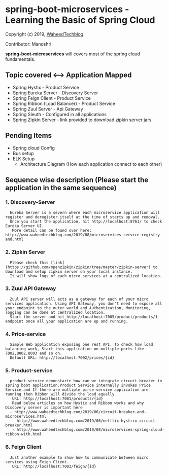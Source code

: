 spring-boot-microservices -  Learning the Basic of Spring Cloud 
============================================

Copyright (c) 2019, [WaheedTechblog](http://www.waheedtechblog.com/).

Contributor: Manoshri



**spring-boot-microservices** will covers most of the spring cloud fundamentals.

## Topic covered  <-->  Application Mapped
- Spring Hystix - Product Service
- Spring Eureka Server - Discovery Server
- Spring Feign Client - Product Service
- Spring Ribbon (Load Balancer) - Product Service
- Spring Zuul Server - Api Gateway
- Spring Sleuth - Configured in all applications
- Spring Zipkin Server - link provided to download zipkin server jars

## Pending Items
- Spring cloud Config
- Bus setup
- ELK Setup
  - Architecture Diagram (How each application connect to each other)

## Sequence wise description (Please start the application in the same sequence)

### 1. Discovery-Server
      Eureka Server is a severn where each microservice application will register and deregister itself at the time of starts up and removal.
      Once you start the application, hit http://localhost:8761/ to check Eureka Server UI.
       More detail can be found over here: http://www.waheedtechblog.com/2019/08/microservices-service-registry-and.html

### 2. Zipkin Server
      Please check this [link](https://github.com/openzipkin/zipkin/tree/master/zipkin-server) to download and setup zipkin server on your local instance.
      It will show logs of each micro services at a centralized location.

### 3. Zuul API Gateway
      Zuul API server will acts as a gateway for each of your micro services application. Using API Gateway, you don't need to expose all your endpoint to the outer world and Authentication, Monitoring, logging can be done at centralized location.
      Start the server and hit http://localhost:7005/product/products/1 endpoint once all your application are up and running.

### 4. Price-service
      Simple Web application exposing one rest API. To check how load balancing work, Start this application on multiple ports like 7002,8002,8003 and so on.
      Default URL: http://localhost:7002/prices/{id}

### 5. Product-service
      product-service demonstarte how can we integrate circuit-breaker in spring boot application.Product Service internally invokes Price Service and If there are multiple pirce-service application are running then Ribbon will divide the load equally 
       URL: http://localhost:7001/products/{id}
       Read below articles on how Hystix and Ribbon works and why Discovery server is important here
      - http://www.waheedtechblog.com/2019/06/circuit-breaker-and-microservices.html
       - http://www.waheedtechblog.com/2019/06/netflix-hystrix-circuit-breaker.html
       - http://www.waheedtechblog.com/2019/08/microservices-spring-cloud-ribbon-with.html 

### 6. Feign Client
      Just another example to show how to communicate between micro services using Feign Client.
       URL: http://localhost:7003/feign/{id}
